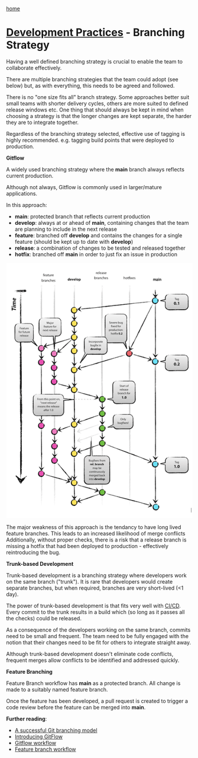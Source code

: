 [home](../README.md)
# [Development Practices](README.md) - Branching Strategy


Having a well defined branching strategy is crucial to enable the team to collaborate effectively.

There are multiple branching strategies that the team could adopt (see below) but, as with everything, this needs to be agreed and followed.

There is no "one size fits all" branch strategy. Some approaches better suit small teams with shorter delivery cycles, others are more suited to defined release windows etc.
One thing that should always be kept in mind when choosing a strategy is that the longer changes are kept separate, the harder they are to integrate together.

Regardless of the branching strategy selected, effective use of tagging is highly recommended. e.g. tagging build points that were deployed to production.


**Gitflow**

A widely used branching strategy where the **main** branch always reflects current production.

Although not always, Gitflow is commonly used in larger/mature applications.

In this approach:
* **main**: protected branch that reflects current production
* **develop**: always at or ahead of **main**, containing changes that the team are planning to include in the next release
* **feature**: branched off **develop** and contains the changes for a single feature (should be kept up to date with **develop**)
* **release**: a combination of changes to be tested and released together
* **hotfix**: branched off **main** in order to just fix an issue in production

![GitFlow](../../images/gitflow.png)

The major weakness of this approach is the tendancy to have long lived feature branches. This leads to an increased likelihood of merge conflicts
Additionally, without proper checks, there is a risk that a release branch is missing a hotfix that had been deployed to production - effectively reintroducing the bug.


**Trunk-based Development**

Trunk-based development is a branching strategy where developers work on the same branch ("trunk"). It is rare that developers would create separate branches, but when required, branches are very short-lived (<1 day).

The power of trunk-based development is that fits very well with [CI/CD](../continuous-delivery/README.md). Every commit to the trunk results in a build which (so long as it passes all the checks) could be released.

As a consequence of the developers working on the same branch, commits need to be small and frequent. The team need to be fully engaged with the notion that their changes need to be fit for others to integrate straight away.

Although trunk-based development doesn't eliminate code conflicts, frequent merges allow conflicts to be identified and addressed quickly.


**Feature Branching**

Feature Branch workflow has **main** as a protected branch. All change is made to a suitably named feature branch.

Once the feature has been developed, a pull request is created to trigger a code review before the feature can be merged into **main**.


**Further reading**:

* [A successful Git branching model](https://nvie.com/posts/a-successful-git-branching-model/)
* [Introducing GitFlow](https://datasift.github.io/gitflow/IntroducingGitFlow.html)
* [Gitflow workflow](https://www.atlassian.com/git/tutorials/comparing-workflows/gitflow-workflow)
* [Feature branch workflow](https://www.atlassian.com/git/tutorials/comparing-workflows/feature-branch-workflow)
